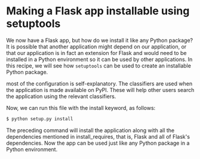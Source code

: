 # Making a Flask app installable using setuptools

We now have a Flask app, but how do we install it like any Python package? It is possible that another application might depend on our application, or that our application is in fact an extension for Flask and would need to be installed in a Python environment so it can be used by other applications. In this recipe, we will see how `setuptools` can be used to create an installable Python package.

most of the configuration is self-explanatory. The classifiers are used when the application is made available on PyPI. These will help other users search the application using the relevant classifiers.

Now, we can run this file with the install keyword, as follows:

```bash
$ python setup.py install
```

The preceding command will install the application along with all the dependencies mentioned in install_requires, that is, Flask and all of Flask's dependencies. Now the app can be used just like any Python package in a Python environment.
